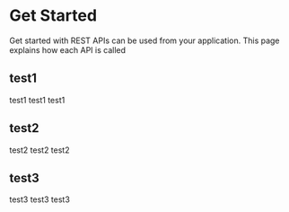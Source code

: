 # Get Started
Get started with REST APIs can be used from your application. This page explains how each API is called

## test1
test1 test1 test1

## test2
test2 test2 test2

## test3
test3 test3 test3

